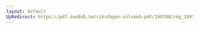 ```yaml
---
layout: default
UpRedirect: https://pdf.swedeb.se/riksdagen-volumeG-pdf/199798/reg_199798/reg_199798_0190.pdf
---
```

